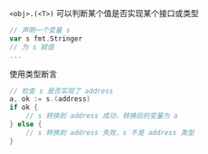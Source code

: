 `<obj>.(<T>)` 可以判断某个值是否实现某个接口或类型

```go
// 声明一个变量 s
var s fmt.Stringer
// 为 s 赋值
...
```

使用类型断言

```go
// 检查 s 是否实现了 address
a, ok := s.(address)
if ok {
    // s 转换到 address 成功，转换后的变量为 a
} else {
    // s 转换到 address 失败，s 不是 address 类型
}
```
